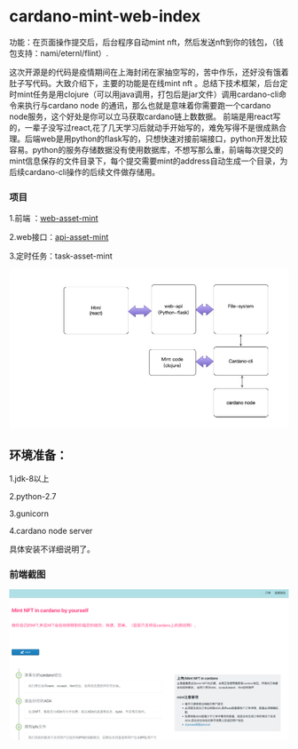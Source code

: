 # cardano-mint-web-index


功能：在页面操作提交后，后台程序自动mint nft，然后发送nft到你的钱包，（钱包支持：nami/eternl/flint）.


这次开源是的代码是疫情期间在上海封闭在家抽空写的，苦中作乐，还好没有饿着肚子写代码。大致介绍下，主要的功能是在线mint nft 。总结下技术框架，后台定时mint任务是用clojure（可以用java调用，打包后是jar文件）调用cardano-cli命令来执行与cardano node 的通讯，那么也就是意味着你需要跑一个cardano node服务，这个好处是你可以立马获取cardano链上数数据。 前端是用react写的，一辈子没写过react,花了几天学习后就动手开始写的，难免写得不是很成熟合理。后端web是用python的flask写的，只想快速对接前端接口，python开发比较容易。python的服务存储数据没有使用数据库，不想写那么重，前端每次提交的mint信息保存的文件目录下，每个提交需要mint的address自动生成一个目录，为后续cardano-cli操作的后续文件做存储用。



### 项目

1.前端 ：[web-asset-mint](https://github.com/malakaw/web-asset-mint)

2.web接口：[api-asset-mint](https://github.com/malakaw/api-asset-mint)

3.定时任务：task-asset-mint

![tech](./imgs/tech.jpg)





## 环境准备：

1.jdk-8以上

2.python-2.7

3.gunicorn 

4.cardano node server

具体安装不详细说明了。



### 前端截图



![54526140](./imgs/54526140.png)

